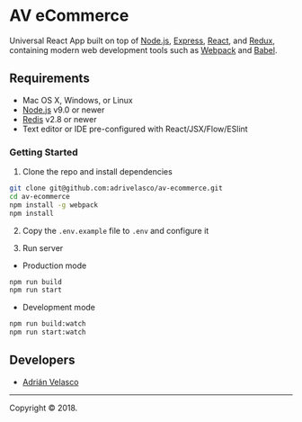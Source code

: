 # AV eCommerce

Universal React App built on top of [Node.js](https://nodejs.org/), [Express](http://expressjs.com/), [React](https://facebook.github.io/react/), and [Redux](http://redux.js.org/), containing modern web development tools such as [Webpack](http://webpack.github.io/) and [Babel](http://babeljs.io/).

## Requirements

  * Mac OS X, Windows, or Linux
  * [Node.js](https://nodejs.org/) v9.0 or newer
  * [Redis](https://redis.io/download) v2.8 or newer
  * Text editor or IDE pre-configured with React/JSX/Flow/ESlint

### Getting Started

1. Clone the repo and install dependencies

````bash
git clone git@github.com:adrivelasco/av-ecommerce.git
cd av-ecommerce
npm install -g webpack
npm install
````

2. Copy the `.env.example` file to `.env` and configure it

3. Run server

  * Production mode

  ````bash
  npm run build
  npm run start
  ````

  * Development mode

  ````bash
  npm run build:watch
  npm run start:watch
  ````

## Developers

  * [Adrián Velasco](https://github.com/adrivelasco)
  
---

Copyright © 2018.
